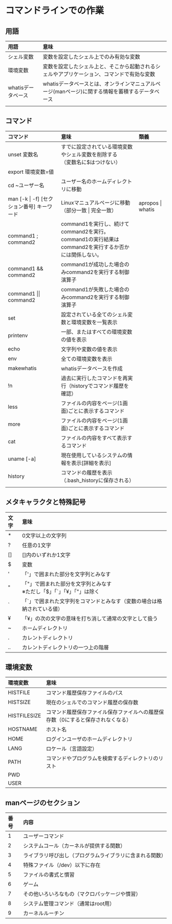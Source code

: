 # コマンドラインでの作業

## 用語
|用語|意味|
|:---|:---|
|シェル変数|変数を設定したシェル上でのみ有効な変数|
|環境変数|変数を設定したシェル上と、そこから起動されるシェルやアプリケーション、コマンドで有効な変数|
|whatisデータベース|whatisデータベースとは、オンラインマニュアルページ(manページ)に関する情報を蓄積するデータベース|
|||

## コマンド
|コマンド|意味|類義|
|:---|:---|:---|
|unset 変数名|すでに設定されている環境変数やシェル変数を削除する<br>（変数名に$はつけない）||
|export 環境変数=値||
|cd ~ユーザー名|ユーザー名のホームディレクトリに移動|
|man [-k \| -f] [セクション番号] キーワード|Linuxマニュアルページに移動（部分一致 \| 完全一致）|apropos \| whatis|
|command1 ; command2|command1を実行し、続けてcommand2を実行。<br>command1の実行結果はcommand2を実行するか否かには関係しない。||
|command1 && command2 |command1が成功した場合のみcommand2を実行する制御演算子||
|command1 \|\| command2|command1が失敗した場合のみcommand2を実行する制御演算子|
|set|設定されている全てのシェル変数と環境変数を一覧表示||
|printenv|一部、またはすべての環境変数の値を表示||
|echo|文字列や変数の値を表示||
|env|全ての環境変数を表示||
|makewhatis|whatisデータベースを作成||
|!n|過去に実行したコマンドを再実行（historyでコマンド履歴を確認）||
|less|ファイルの内容をページ(1画面)ごとに表示するコマンド|
|more|ファイルの内容をページ(1画面)ごとに表示するコマンド|
|cat|ファイルの内容をすべて表示するコマンド|
|uname [-a]|現在使用しているシステムの情報を表示[詳細を表示]|
|history|コマンドの履歴を表示（.bash_historyに保存される）||
||||


## メタキャラクタと特殊記号
|文字|意味|
|:---|:---|
|*|0文字以上の文字列|
|?|任意の1文字|
|\[\]|\[\]内のいずれか1文字|
|$|変数|
|'|「'」で囲まれた部分を文字列とみなす|
|"|「"」で囲まれた部分を文字列とみなす<br>※ただし「$」「`」「¥」「"」は除く|
|\`|「\`」で囲まれた文字列をコマンドとみなす（変数の場合は格納されている値）|
|¥|「¥」の次の文字の意味を打ち消して通常の文字として扱う|
|~|ホームディレクトリ|
|.|カレントディレクトリ|
|..|カレントディレクトリの一つ上の階層|

## 環境変数
|環境変数|意味|
|:---|:---|
|HISTFILE|コマンド履歴保存ファイルのパス|
|HISTSIZE|現在のシェルでのコマンド履歴の保存数|
|HISTFILESIZE|コマンド履歴保存ファイル保存ファイルへの履歴保存数（0にすると保存されなくなる）|
|HOSTNAME|ホスト名|
|HOME|ログインユーザのホームディレクトリ|
|LANG|ロケール（言語設定）|
|PATH|コマンドやプログラムを検索するディレクトリのリスト|
|PWD||
|USER||

## manページのセクション
|番号|内容|
|:---|:---|
|1|ユーザーコマンド|
|2|システムコール（カーネルが提供する関数）|
|3|ライブラリ呼び出し（プログラムライブラリに含まれる関数）|
|4|特殊ファイル（/dev）以下に存在|
|5|ファイルの書式と慣習|
|6|ゲーム|
|7|その他いろいろなもの（マクロパッケージや慣習）|
|8|システム管理コマンド（通常はroot用）|
|9|カーネルルーチン|